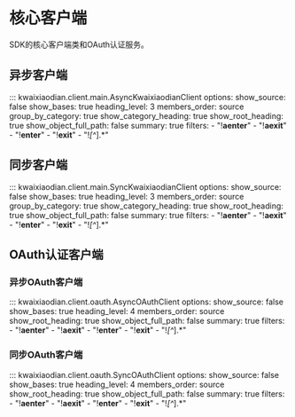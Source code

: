 # 核心客户端

SDK的核心客户端类和OAuth认证服务。

## 异步客户端

::: kwaixiaodian.client.main.AsyncKwaixiaodianClient
    options:
      show_source: false
      show_bases: true
      heading_level: 3
      members_order: source
      group_by_category: true
      show_category_heading: true
      show_root_heading: true
      show_object_full_path: false
      summary: true
      filters:
        - "!__aenter__"
        - "!__aexit__"
        - "!__enter__"
        - "!__exit__"
        - "!_[^_].*"

## 同步客户端

::: kwaixiaodian.client.main.SyncKwaixiaodianClient
    options:
      show_source: false
      show_bases: true
      heading_level: 3
      members_order: source
      group_by_category: true
      show_category_heading: true
      show_root_heading: true
      show_object_full_path: false
      summary: true
      filters:
        - "!__aenter__"
        - "!__aexit__"
        - "!__enter__"
        - "!__exit__"
        - "!_[^_].*"

## OAuth认证客户端

### 异步OAuth客户端

::: kwaixiaodian.client.oauth.AsyncOAuthClient
    options:
      show_source: false
      show_bases: true
      heading_level: 4
      members_order: source
      show_root_heading: true
      show_object_full_path: false
      summary: true
      filters:
        - "!__aenter__"
        - "!__aexit__"
        - "!__enter__"
        - "!__exit__"
        - "!_[^_].*"

### 同步OAuth客户端

::: kwaixiaodian.client.oauth.SyncOAuthClient
    options:
      show_source: false
      show_bases: true
      heading_level: 4
      members_order: source
      show_root_heading: true
      show_object_full_path: false
      summary: true
      filters:
        - "!__aenter__"
        - "!__aexit__"
        - "!__enter__"
        - "!__exit__"
        - "!_[^_].*"